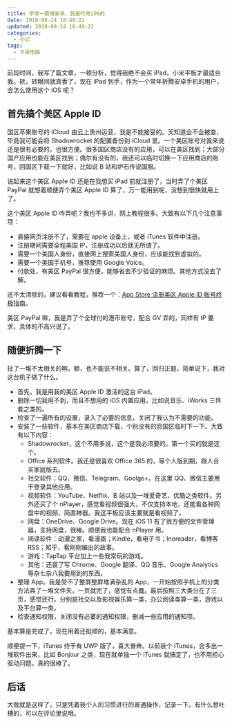 ```yaml
---
title: 平常一直用安卓，我是咋用iOS的
date: 2018-08-24 18:49:22
updated: 2018-08-24 18:49:22
categories:
  - 小记
tags:
  - 平板电脑
---
```


前段时间，我写了篇文章，一顿分析，觉得我绝不会买 iPad，小米平板才最适合我。欸，转眼间就真香了，现在 iPad 到手，作为一个常年折腾安卓手机的用户，会怎么使用这个 iOS 呢？

<!--more-->

## 首先搞个美区 Apple ID

国区苹果账号的 iCloud 由云上贵州运营，我是不能接受的。天知道会不会被查，毕竟我可能会将 Shadowrocket 的配置备份到 iCloud 里。一个美区账号对我来说还是很有必要的，也很方便。很多国区商店没有的应用，可以在美区找到；大部分国产应用也能在美区找到；偶尔有没有的，我还可以临时切换一下应用商店的账号，回国区下载一下就好，比如说 B 站和炉石传说国服。

说起来这个美区 Apple ID 还是在我想买 iPad 前就注册了，当时弄了个美区 PayPal 就想着顺便弄个美区 Apple ID 算了，万一能用到呢，没想到很快就用上了。

这个美区 Apple ID 咋弄呢？我也不多讲，网上教程很多。大致有以下几个注意事项：

- 直接网页注册不了，需要在 apple 设备上，或者 iTunes 软件中注册。
- 注册期间需要全程美国 IP，注册成功以后就无所谓了。
- 需要一个美国人身份，直接网上搜索美国人身份，应该能找到虚拟的。
- 需要一个美国手机号，推荐使用 Google Voice。
- 付款处，有美区 PayPal 很方便，能够省去不少验证的麻烦。其他方式没去了解。

还不太清除的，建议看看教程，推荐一个：[App Store 注册美区 Apple ID 帐号终极指南](https://sspai.com/post/25837)。

美区 PayPal 嘛，我是弄了个全球付的港币账号，配合 GV 弄的，同样有 IP 要求，具体的不高兴说了。

## 随便折腾一下

扯了一堆不太相关的啊，额，也不能说不相关。算了，回归正题，简单说下，我对这台机子做了什么。

- 首先，我是用我的美区 Apple ID 激活的这台 iPad。
- 删除一切我用不到，而且不想用的 iOS 内置应用，比如说音乐、iWorks 三件套之类的。
- 检查了一遍所有的设置，录入了必要的信息，关闭了我认为不需要的功能。
- 安装了一些软件，基本在美区商店下载，个别没有的回国区临时下一下。大致有以下内容：
  - Shadowrocket，这个不用多说，这个是我必须要的。第一个买的就是这个。
  - Office 系列软件。我还是很喜欢 Office 365 的，等个人版到期，跟人合买家庭版去。
  - 社交软件：QQ、微信、Telegram、Goolge+。在这里 QQ、微信主要用于登录其他应用。
  - 视频软件：YouTube、Netflix、B 站以及一堆爱奇艺、优酷之类软件。另外还买了个 nPlayer，感觉看视频很强大，不仅支持本地，还能看各种网盘中的视频，简直神器。我这平板应该主要就是看视频了。
  - 网盘：OneDrive、Google Drive。现在 iOS 11 有了很方便的文件管理器，支持网盘，很棒。顺便我也能配合 nPlayer 用。
  - 阅读软件：动漫之家，看漫画；Kindle，看电子书；Inoreader，看博客 RSS；知乎，看刚刚编出的故事。
  - 游戏：TapTap 平台加上一些我常玩的游戏。
  - 其他：还装了写 Chrome、Google 翻译、QQ 音乐、Google Analytics 等杂七杂八我要用到的东西。
- 整理 App。我是受不了整屏整屏堆满杂乱的 App，一开始按照手机上的分类方法弄了一堆文件夹，一页就完了，感觉有点蠢。最后按照三大类分在了三页，感觉还行。分别是社交以及影视娱乐算一类，办公阅读类算一类，游戏以及平台算一类。
- 检查通知权限，关闭没有必要的通知权限，删减一些应用的通知项。

基本算是完成了，现在用着还挺顺的，基本满意。

顺便提一下，iTunes 终于有 UWP 版了，喜大普奔。以前装个 iTunes，会多出一堆软件出来，比如 Bonjour 之类，现在就单独一个 iTunes 就搞定了，也不用担心驱动问题。真的很棒了。

## 后话

大致就是这样了，只是凭着我个人的习惯进行的普通操作，记录一下。有什么想吐槽的，可以在评论里说哦。
